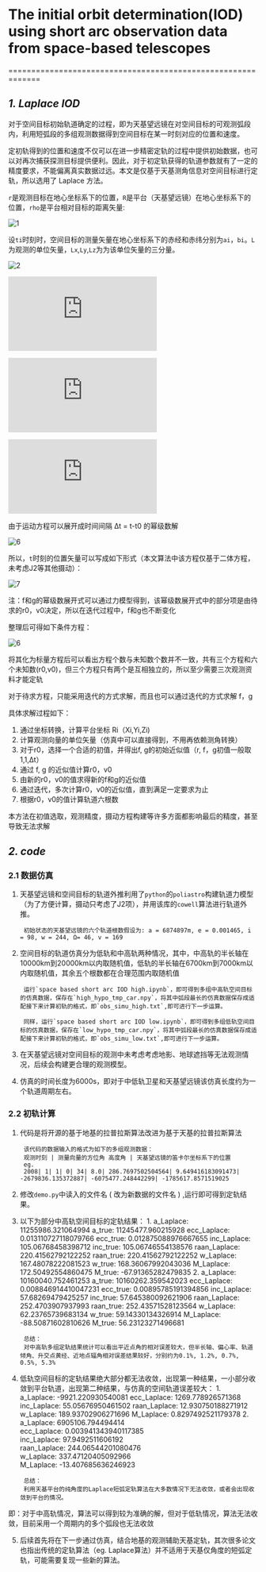 # The initial orbit determination(IOD) using short arc observation data from space-based telescopes
=============================================================

## *1. Laplace IOD*

对于空间目标初始轨道确定的过程，即为天基望远镜在对空间目标的可观测弧段内，利用短弧段的多组观测数据得到空间目标在某一时刻对应的位置和速度。

定初轨得到的位置和速度不仅可以在进一步精密定轨的过程中提供初始数据，也可以对再次捕获探测目标提供便利。因此，对于初定轨获得的轨道参数就有了一定的精度要求，不能偏离真实数据过远。本文是仅基于天基测角信息对空间目标进行定轨，所以选用了 Laplace 方法。


`r`是观测目标在地心坐标系下的位置，`R`是平台（天基望远镜）在地心坐标系下的位置，`rho`是平台相对目标的距离矢量:    

![1](http://latex.codecogs.com/svg.latex?\\vec{r}=\vec{R}+\vec{\rho})

设`ti`时刻时，空间目标的测量矢量在地心坐标系下的赤经和赤纬分别为`ai`，`bi`。`L`为观测的单位矢量，`Lx`,`Ly`,`Lz`为为该单位矢量的三分量。

![2](http://latex.codecogs.com/svg.latex?\\vec{\rho}=\rho\vec{L})

![3](http://latex.codecogs.com/svg.latex?Lx=cos(b)*cos(a))

![4](http://latex.codecogs.com/svg.latex?Ly=cos(b)*sin(a))

![5](http://latex.codecogs.com/svg.latex?Lz=sin(b))

由于运动方程可以展开成时间间隔  Δt = t-t0 的幂级数解

![6](http://latex.codecogs.com/svg.latex?\\vec{r(t)}=\vec{r0}+\vec{r0^{'}}\Delta+\frac{1}{2}\vec{r0^{''}}\Delta^{2}+\cdots)

所以，`t`时刻的位置矢量可以写成如下形式（本文算法中该方程仅基于二体方程，未考虑J2等其他摄动）：

![7](http://latex.codecogs.com/svg.latex?\\vec{rt}=f(\vec{r0},\vec{r0^{'}},\Delta)*\vec{r0}+g(\vec{r0},\vec{r0^{'}},\Delta)*\dot\vec{r0})

注：f和g的幂级数展开式可以通过力模型得到，该幂级数展开式中的部分项是由待求的r0，v0决定，所以在迭代过程中，f和g也不断变化

整理后可得如下条件方程：

![6](http://latex.codecogs.com/svg.latex?\\vec{L}\times\vec{R}=f(\vec{L}\times\vec{r0})+g(\vec{L}\times\dot\vec{r0}))

将其化为标量方程后可以看出方程个数与未知数个数并不一致，共有三个方程和六个未知数(r0,v0)，但三个方程只有两个是互相独立的，所以至少需要三次观测资料才能定轨

对于待求方程，只能采用迭代的方式求解，而且也可以通过迭代的方式求解 f，g

具体求解过程如下：

1. 通过坐标转换，计算平台坐标 Ri（Xi,Yi,Zi)
2. 计算观测向量的单位矢量（仿真中可以直接得到，不用再依赖测角转换）
3. 对于r0，选择一个合适的初值，并得出f, g的初始近似值（r, f，g初值一般取1,1,Δt）
4. 通过 f, g 的近似值计算r0，v0
5. 由新的r0，v0的值求得新的f和g的近似值
6. 通过迭代，多次计算r0，v0的近似值，直到满足一定要求为止
7. 根据r0，v0的值计算轨道六根数


本方法在初值选取，观测精度，摄动方程构建等许多方面都影响最后的精度，甚至导致无法求解

##  *2. code*

### 2.1 数据仿真

1. 天基望远镜和空间目标的轨道外推利用了`python`的`poliastro`构建轨道力模型（为了方便计算，摄动只考虑了J2项），并用该库的`cowell`算法进行轨道外推。

        初始状态的天基望远镜的六个轨道根数假设为: a = 6874897m, e = 0.001465, i = 98, w = 244, Ω= 46, v = 169


2. 空间目标的轨道仿真分为低轨和中高轨两种情况，其中，中高轨的半长轴在10000km到20000km以内取随机值，低轨的半长轴在6700km到7000km以内取随机值，其余五个根数都在合理范围内取随机值

        运行`space based short arc IOD high.ipynb`，即可得到多组中高轨空间目标的仿真数据，保存在`high_hypo_tmp_car.npy`，将其中弧段最长的仿真数据保存成适配接下来计算初轨的格式，即`obs_simu_high.txt`,即可进行下一步运算。
    
        同样，运行`space based short arc IOD low.ipynb`，即可得到多组低轨空间目标的仿真数据，保存在`low_hypo_tmp_car.npy`，将其中弧段最长的仿真数据保存成适配接下来计算初轨的格式，即`obs_simu_low.txt`,即可进行下一步运算。


3. 在天基望远镜对空间目标的观测中未考虑考虑地影、地球遮挡等无法观测情况，后续会构建更合理的观测模型。


4. 仿真的时间长度为6000s，即对于中低轨卫星和天基望远镜该仿真长度约为一个轨道周期左右。

### 2.2 初轨计算

1. 代码是将开源的基于地基的拉普拉斯算法改进为基于天基的拉普拉斯算法

        该代码的数据输入的格式为如下的多组观测数据：
        观测时刻 | 测量向量的方位角 高度角 | 天基望远镜的笛卡尔坐标系下的位置
        eg.
        2008| 1| 1| 0| 34| 8.0| 286.7697502504564| 9.649416183091473| -2679836.135372887| -6075477.248442299| -1785617.8571519025 

2. 修改`demo.py`中读入的文件名 ( 改为新数据的文件名 ) ,运行即可得到定轨结果。
3. 以下为部分中高轨空间目标的定轨结果：
        1.
             a_Laplace:  11255986.321064994             a_true:  11245477.960215928 
           ecc_Laplace:  0.013110727118079766         ecc_true:  0.012875088976667655
           inc_Laplace:  105.06768458398712           inc_true:  105.06746554138576
          raan_Laplace:  220.41562792122252          raan_true:  220.41562792122252
             w_Laplace:  167.48078222081523             w_true:  168.36067992043036
             M_Laplace:  172.50492554860475             M_true:  -67.91365282479835
        2.
             a_Laplace:  10160040.752461253             a_true:  10160262.359542023
           ecc_Laplace:  0.008846914410047231         ecc_true:  0.00895785191394856
           inc_Laplace:  57.68269479425257            inc_true:  57.645380092621906
          raan_Laplace:  252.4703907937993           raan_true:  252.43571528123564
             w_Laplace:  62.23765739683134              w_true:  59.14330134326914
             M_Laplace:  -88.50871602810626             M_true:  56.23123271496681

        总结：
        对中高轨多组定轨结果统计可以看出平近点角的相对误差较大，但半长轴、偏心率、轨道倾角、升交点黄经、近地点辐角相对误差结果较好，分别约为0.1%, 1.2%, 0.7%, 0.5%, 5.3%

4. 低轨空间目标的定轨结果绝大部分都无法收敛，出现第一种结果，一小部分收敛到平台轨道，出现第二种结果，与仿真的空间轨道误差较大：
        1.   
             a_Laplace:  -9921.220930540081
           ecc_Laplace:  1269.778926571368
           inc_Laplace:  55.05676950461502
          raan_Laplace:  12.930750188271912
             w_Laplace:  189.93702906271696
             M_Laplace:  0.8297492521179378
        2.
             a_Laplace:  6905106.794494414             
           ecc_Laplace:  0.003941343940117385        
           inc_Laplace:  97.9492511606192            
          raan_Laplace:  244.06544201080476         
             w_Laplace:  337.47120405092966        
             M_Laplace:  -13.407685636246923           

        总结：
        利用天基平台的纯角度的Laplace短弧定轨算法在大多数情况下无法收敛，或者会出现收敛到平台的情况。

即：对于中高轨情况，算法可以得到较为准确的解，但对于低轨情况，算法无法收敛，目前采用一个周期内的多个弧段也无法收敛

5. 后续首先将在下一步通过仿真，结合地基的观测辅助天基定轨，其次很多论文也指出传统的定轨算法（eg. Laplace算法）并不适用于天基仅角度的短弧定轨，可能需要复现一些新的算法。
